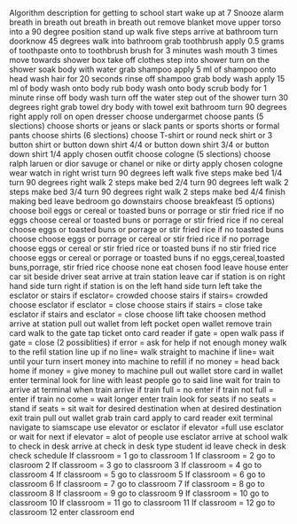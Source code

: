 Algorithm description for getting to school
start
wake up at 7
Snooze alarm
breath in
breath out
breath in
breath out
remove blanket
move upper torso into a 90 degree position
stand up
walk five steps 
arrive at bathroom
turn doorknow 45 degrees
walk into bathroom
grab toothbrush
apply 0.5 grams of toothpaste onto to toothbrush
brush for 3 minutes
wash mouth 3 times 
move towards shower box
take off clothes
step into shower
turn on the shower
soak body with water
grab shampoo 
apply 5 ml of shampoo onto head
wash hair for 20 seconds
rinse off shampoo
grab body wash
apply 15 ml of body wash onto body
rub body wash onto body
scrub body for 1 minute
rinse off body wash
turn off the water
step out of the shower
turn 30 degrees right
grab towel
dry body with towel
exit bathroom
turn 90 degrees right
apply roll on
open dresser
choose undergarmet 
choose pants (5 slections)
choose shorts
or jeans
or slack pants
or sports shorts
or formal pants
choose shirts (6 slections)
choose T-shirt
or round neck shirt
or 3 button shirt
or button down shirt 4/4
or button down shirt 3/4
or button down shirt 1/4
apply chosen outfit
choose cologne (5 slections)
choose ralph laruen
or dior savuge
or chanel
or nike
or dirty
apply chosen cologne
wear watch in right wrist
turn 90 degrees left
walk five steps
make bed 1/4
turn 90 degrees right
walk 2 steps
make bed 2/4
turn 90 degrees left
walk 2 steps
make bed 3/4 
turn 90 degrees right
walk 2 steps
make bed 4/4
finish making bed
leave bedroom
go downstairs
choose breakfeast (5 options)
choose boil eggs
or cereal
or toasted buns
or porrage
or stir fried rice
if no eggs choose 
cereal
or toasted buns
or porrage
or stir fried rice
if no cereal choose 
eggs
or toasted buns
or porrage
or stir fried rice
if no toasted buns choose
choose eggs
or porrage
or cereal
or stir fried rice
if no porrage choose
eggs
or cereal
or stir fried rice
or toasted buns
if no stir fried rice choose
eggs
or cereal
or porrage
or toasted buns
if no eggs,cereal,toasted buns,porrage, stir fried rice
choose none
eat chosen food
leave house
enter car 
sit beside driver seat
arrive at train station
leave car
if station is on right hand side
turn right
if station is on the left hand side
turn left
take the esclator or stairs
if esclator= crowded
choose stairs
if stairs= crowded
choose esclator
if esclator = close
choose stairs
if stairs = close
take esclator
if stairs and esclator = close
choose lift
take choosen method
arrive at station
pull out wallet from left pocket
open wallet
remove train card
walk to the gate
tap ticket onto card reader
if gate = open
walk pass
if gate = close (2 possiblities)
if error = ask for help
if not enough money 
walk to the refil station
line up
if no line= walk straight to machine
if line= wait until your turn
insert money into machine to refill
if no money = head back home
if money = give money to machine
pull out wallet
store card in wallet
enter terminal
look for line with least people
go to said line
wait for train to arrive at terminal
when train arrive
if train full = no enter
if train not full = enter
if train no come = wait longer
enter train
look for seats
if no seats = stand
if seats = sit
wait for  desired destination
when at desired destination
exit train
pull out wallet
grab train card
apply to card reader
exit terminal
navigate to siamscape
use elevator or esclator
if elevator =full
use esclator 
or wait for next 
if elevator = alot of people
use esclator
arrive at school
walk to check in desk
arrive at check in desk
type student id
leave check in desk
check schedule
If classroom = 1
go to classroom 1
If classroom = 2
go to clasroom 2
If classroom = 3
go to classroom 3
If classroom = 4
go to classroom 4
If classroom = 5
go to classroom 5
If classroom = 6
go to classroom 6
If classroom = 7
go to classroom 7
If classroom = 8
go to classroom 8
If classroom = 9
go to classroom 9
If classroom = 10
go to classroom 10
If classroom = 11
go to classroom 11
If classroom = 12 
go to classroom 12
enter classroom
 end









